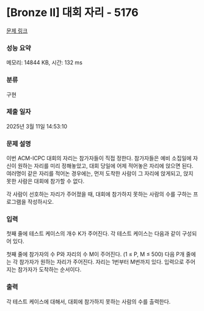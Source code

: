 # [Bronze II] 대회 자리 - 5176 

[문제 링크](https://www.acmicpc.net/problem/5176) 

### 성능 요약

메모리: 14844 KB, 시간: 132 ms

### 분류

구현

### 제출 일자

2025년 3월 11일 14:53:10

### 문제 설명

<p>
	이번 ACM-ICPC 대회의 자리는 참가자들이 직접 정한다. 참가자들은 예비 소집일에 자신이 원하는 자리를 미리 정해놓았고, 대회 당일에 어제 적어놓은 자리에 앉으면 된다. 여러명이 같은 자리를 적어논 경우에는, 먼저 도착한 사람이 그 자리에 앉게되고, 앉지 못한 사람은 대회에 참가할 수 없다.</p>

<p>
	각 사람이 선호하는 자리가 주어졌을 때, 대회에 참가하지 못하는 사람의 수를 구하는 프로그램을 작성하시오.</p>

### 입력 

 <p>
	첫째 줄에 테스트 케이스의 개수 K가 주어진다. 각 테스트 케이스는 다음과 같이 구성되어 있다.</p>

<p>
	첫째 줄에 참가자의 수 P와 자리의 수 M이 주어진다. (1 ≤ P, M ≤ 500) 다음 P개 줄에는 각 참가자가 원하는 자리가 주어진다. 자리는 1번부터 M번까지 있다. 입력으로 주어지는 참가자가 도착하는 순서이다.</p>

### 출력 

 <p>
	각 테스트 케이스에 대해서, 대회에 참가하지 못하는 사람의 수를 출력한다.</p>

